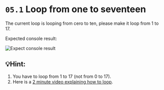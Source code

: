 # `05.1` Loop from one to seventeen

The current loop is looping from cero to ten, please make it loop from 1 to 17.

Expected console result:

![Expect console result](https://ucarecdn.com/a4160b2a-3265-4c25-8a00-95406ab8c444/1551487703251_476381238e5892248e9417fc4a069931.pn)

## 💡Hint:

1. You have to loop from 1 to 17 (not from 0 to 17).
2. Here is a [2 minute video explaining how to loop](https://www.youtube.com/watch?v=s9wW2PpJsmQ).



